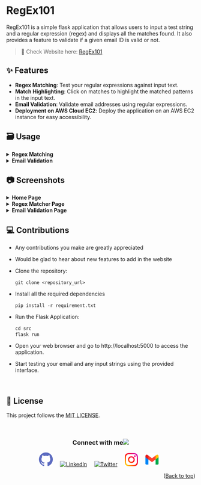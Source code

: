 # RegEx101

RegEx101 is a simple flask application that allows users to input a test string and a regular expression (regex) and displays all the matches found. It also provides a feature to validate if a given email ID is valid or not.

> 🔗 Check Website here: [RegEx101](http://13.60.37.27:5000/)

## ✨ Features
- **Regex Matching**: Test your regular expressions against input text.
- **Match Highlighting**: Click on matches to highlight the matched patterns in the input text.
- **Email Validation**: Validate email addresses using regular expressions.
- **Deployment on AWS Cloud EC2**: Deploy the application on an AWS EC2 instance for easy accessibility.
 
## 🗃️ Usage

<details>
<summary><b>Regex Matching</b></summary>
<br />    
    
1. Enter your regular expression in the provided input field.
2. Enter your test text in the text area.
3. Click on the "Match" button to see the matches.
4. Click on a match to highlight the matched pattern in the input text.
    
</details>

<details>
<summary><b>Email Validation</b></summary>
<br />
    
1. Enter your email regex in the provided input field.
2. Enter the email address you want to validate.
3. Click on the "Validate" button to check if the email address matches the regex.

</details>

## 📷 Screenshots

<details>
  <summary><b>Home Page</b></summary>
  <br />
  <img src="https://github.com/himanshu-03/RegEx101/assets/97957777/888649d2-ac34-4de2-8f6f-1ce6dcb18432" style="width: 75%;">
</details>

<details>
  <summary><b>Regex Matcher Page</b></summary>
  <br />
  <img src="https://github.com/himanshu-03/RegEx101/assets/97957777/0dd4ceba-9a22-4e85-b489-02a48fee057b" style="width: 75%;">
</details>

<details>
  <summary><b>Email Validation Page</b></summary>
  <br />
  <img src="https://github.com/himanshu-03/RegEx101/assets/97957777/14c4308d-4775-49be-ad7c-b708cbafd483" style="width: 75%;">
</details>


## 💻 Contributions

- Any contributions you make are greatly appreciated
- Would be glad to hear about new features to add in the website
- Clone the repository:
    ```
    git clone <repository_url>
    ```
- Install all the required dependencies
    ```
    pip install -r requirement.txt
    ```
- Run the Flask Application:
    ```
    cd src
    flask run
    ```
- Open your web browser and go to http://localhost:5000 to access the application.

- Start testing your email and any input strings using the provided interface.

<br />

## 🪪 License
This project follows the [MIT LICENSE](https://choosealicense.com/licenses/mit/).

<br />

<div align="center">
<h3> Connect with me<a href="https://gifyu.com/image/Zy2f"><img src="https://github.com/milaan9/milaan9/blob/main/Handshake.gif" width="50px"></a>
</h3> 
<p align="center">
    <a href="https://www.github.com/himanshu-03" target="_blank" rel="noreferrer"><img alt="Github" width="37px" src="https://github.com/himanshu-03/himanshu-03/raw/main/assets/socials/github.png"></a> &nbsp&nbsp&nbsp
    <a href="https://www.linkedin.com/in/agarwal-himanshu" target="_blank"><img alt="LinkedIn" width="35px" src="https://cdn.iconscout.com/icon/free/png-512/free-linkedin-189-721962.png?f=webp&w=256"></a> &nbsp&nbsp&nbsp
    <a href="https://twitter.com/hiimanshu_03" target="_blank"><img alt="Twitter" width="35px" src="https://freelogopng.com/images/all_img/1690643777twitter-x%20logo-png-white.png"></a> &nbsp&nbsp&nbsp
    <a href="https://www.instagram.com/_._hiimanshu_._" target="_blank"><img alt="Instagram" width="35px" src="https://github.com/himanshu-03/himanshu-03/raw/main/assets/socials/instagram.png"></a> &nbsp&nbsp&nbsp
    <a href="mailto:himanshuaaagarwal2002@gmail.com" target="_blank"><img alt="Gmail" width="35px" src="https://github.com/himanshu-03/himanshu-03/raw/main/assets/socials/gmail.png"></a>&nbsp&nbsp&nbsp
<p align="right">(<a href="#top">Back to top</a>)</p>
</p> 

